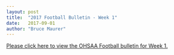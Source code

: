 ```yaml
---
layout: post
title:  "2017 Football Bulletin - Week 1"
date:   2017-09-01
author: "Bruce Maurer"
---
```


[Please click here to view the OHSAA Football bulletin for Week 1.](https://storage.googleapis.com/ohsaa-websites/bulletins/2017/2017-Bulletin-Week-1.pdf)

